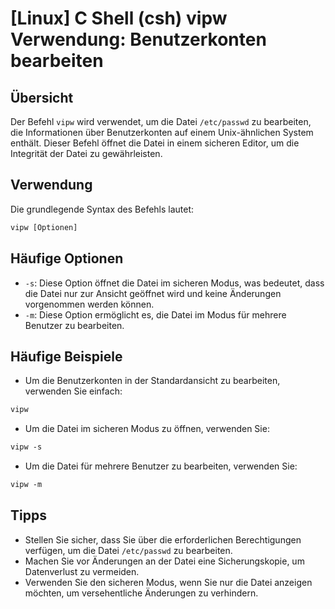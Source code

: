 # [Linux] C Shell (csh) vipw Verwendung: Benutzerkonten bearbeiten

## Übersicht
Der Befehl `vipw` wird verwendet, um die Datei `/etc/passwd` zu bearbeiten, die Informationen über Benutzerkonten auf einem Unix-ähnlichen System enthält. Dieser Befehl öffnet die Datei in einem sicheren Editor, um die Integrität der Datei zu gewährleisten.

## Verwendung
Die grundlegende Syntax des Befehls lautet:

```csh
vipw [Optionen]
```

## Häufige Optionen
- `-s`: Diese Option öffnet die Datei im sicheren Modus, was bedeutet, dass die Datei nur zur Ansicht geöffnet wird und keine Änderungen vorgenommen werden können.
- `-m`: Diese Option ermöglicht es, die Datei im Modus für mehrere Benutzer zu bearbeiten.

## Häufige Beispiele
- Um die Benutzerkonten in der Standardansicht zu bearbeiten, verwenden Sie einfach:

```csh
vipw
```

- Um die Datei im sicheren Modus zu öffnen, verwenden Sie:

```csh
vipw -s
```

- Um die Datei für mehrere Benutzer zu bearbeiten, verwenden Sie:

```csh
vipw -m
```

## Tipps
- Stellen Sie sicher, dass Sie über die erforderlichen Berechtigungen verfügen, um die Datei `/etc/passwd` zu bearbeiten.
- Machen Sie vor Änderungen an der Datei eine Sicherungskopie, um Datenverlust zu vermeiden.
- Verwenden Sie den sicheren Modus, wenn Sie nur die Datei anzeigen möchten, um versehentliche Änderungen zu verhindern.